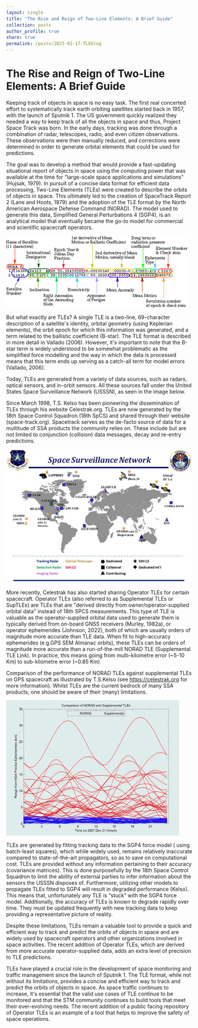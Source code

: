 ```yaml
---
layout: single
title: "The Rise and Reign of Two-Line Elements: A Brief Guide"
collection: posts 
author_profile: true
share: true
permalink: /posts/2023-03-17-TLEblog
---
```


# The Rise and Reign of Two-Line Elements: A Brief Guide

Keeping track of objects in space is no easy task. The first real concerted effort to systematically track earth orbiting satellites started back in 1957, with the launch of Sputnik 1. The US government quickly realized they needed a way to keep track of all the objects in space and thus, Project Space Track was born. In the early days, tracking was done through a combination of radar, telescopes, radio, and even citizen observations. These observations were then manually reduced, and corrections were determined in order to generate orbital elements that could be used for predictions.


The goal was to develop a method that would provide a fast-updating situational report of objects in space using the computing power that was available at the time for "large-scale space applications and simulations" (Hujsak, 1979). In pursuit of a concise data format for efficient data processing, Two-Line Elements (TLEs) were created to describe the orbits of objects in space. This ultimately led to the creation of SpaceTrack Report 2 (Lane and Hoots, 1979) and the adoption of the TLE format by the North American Aerospace Defense Command (NORAD). The model used to generate this data, Simplified General Perturbations 4 (SGP4), is an analytical model that eventually became the go-to model for commercial and scientific spacecraft operators.

![Breakdown of the TLE Data Format](/images/tle_diag.png)


But what exactly are TLEs? A single TLE is a two-line, 69-character description of a satellite's identity, orbital geometry (using Keplerian elements), the orbit epoch for which this information was generated, and a term related to the ballistic coefficient (B-star). The TLE format is described in more detail in Vallado (2006). However, it's important to note that the B-star term is widely understood to be somewhat problematic as the simplified force modelling and the way in which the data is processed means that this term ends up serving as a catch-all term for model errors (Vallado, 2006).

Today, TLEs are generated from a variety of data sources, such as radars, optical sensors, and in-orbit sensors. All these sources fall under the United States Space Surveillance Network (USSSN), as seen in the image below.

Since March 1998, T.S. Kelso has been pioneering the dissemination of TLEs through his website Celestrak.org. TLEs are now generated by the 18th Space Control Squadron (18th SpCS) and shared through their website (space-track.org). Spacetrack serves as the de-facto source of data for a multitude of SSA products the community relies on. These include but are not limited to conjunction (collision) data messages, decay and re-entry predictions.

![USSSN as of 2018](/images/Space_Surveillance_Network.png)

More recently, Celestrak has also started sharing Operator TLEs for certain spacecraft. Operator TLEs (also referred to as Supplemental TLEs or SupTLEs) are TLEs that are "derived directly from owner/operator-supplied orbital data" instead of 18th SPCS measurements. This type of TLE is valuable as the operator-supplied orbital data used to generate them is typically derived from on-board GNSS receivers (Murley, 1982a), or operator ephemerides (Johnson, 2022), both of which are usually orders of magnitude more accurate than TLE data. When fit to high-accuracy ephemerides (e.g.GPS SEM Almanac orbits), these TLEs can be orders of magnitude more accurate than a run-of-the-mill NORAD TLE (Supplemental TLE Link). In practice, this means going from multi-kilometre error (~5-10 Km) to sub-kilometre error (~0.85 Km)

Comparison of the performance of NORAD TLEs against supplemental TLEs on GPS spacecraft as illustrated by T.S.Kelso (see https://celestrak.org for more information).
Whilst TLEs are the current bedrock of many SSA products, one should be aware of their (many) limitations.

![Comparison of the performance of NORAD TLEs against supplemental TLEs on GPS spacecraft as illustrated by T.S.Kelso](/images/NORADvSupKELSO.png)

TLEs are generated by fitting tracking data to the SGP4 force model ( using batch-least squares), which while widely used, remains relatively inaccurate compared to state-of-the-art propagators, so as to save on computational cost. TLEs are provided without any information pertaining to their accuracy (covariance matrices).
This is done purposefully by the 18th Space Control Squadron to limit the ability of external parties to infer information about the sensors the USSSN disposes of. Furthermore, utilizing other models to propagate TLEs fitted to SGP4 will result in degraded performance (Kelso). This means that, unfortunately any TLE is “stuck” with the SGP4 force model. Additionally, the accuracy of TLEs is known to degrade rapidly over time. They must be updated frequently with new tracking data to keep providing a representative picture of reality.

Despite these limitations, TLEs remain a valuable tool to provide a quick and efficient way to track and predict the orbits of objects in space and are widely used by spacecraft operators and other organizations involved in space activities. The recent addition of Operator TLEs, which are derived from more accurate operator-supplied data, adds an extra level of precision to TLE predictions.

TLEs have played a crucial role in the development of space monitoring and traffic management since the launch of Sputnik 1. The TLE format, while not without its limitations, provides a concise and efficient way to track and predict the orbits of objects in space. As space traffic continues to increase, it's essential that the valid use cases of TLE continue to be monitored and that the STM community continues to build tools that meet their ever-evolving needs. The recent addition of a public facing repository of Operator TLEs is an example of a tool that helps to improve the safety of space operations.